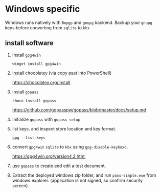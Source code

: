 # Windows specific

Windows runs natively with `Rnpgp` and `gnupg` backend.
Backup your `gnupg` keys before converting from `sqlite` to `kbx`

## install software

1. install `gpg4win`

    `winget install gpg4win`

1. install chocolatey (via copy past into PowerShell)

    <https://chocolatey.org/install>

1. install `gopass`

   `choco install gopass`

    <https://github.com/gopasspw/gopass/blob/master/docs/setup.md>

1. initialize `gopass` with `gopass setup`


1. list keys, and inspect store location and key format.

   `gpg --list-keys`

1. convert `gpg4win` `sqlite` to `kbx` using `gpg-disable-keyboxd`.

    <https://gpg4win.org/version4.2.html>

1. use `gopass` to create and edit a test document.

1. Extract the deployed windows zip folder, and run `pass-simple.exe` from windows explorer. (application is not signed, so confirm security screen).
